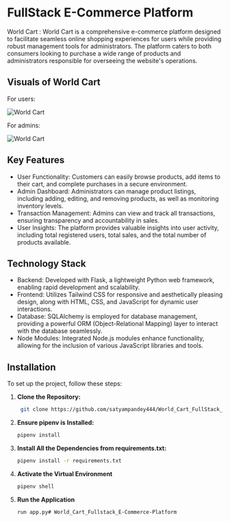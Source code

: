 
# FullStack E-Commerce Platform 

World Cart : World Cart is a comprehensive e-commerce platform designed to facilitate seamless online shopping experiences for users while providing robust management tools for administrators. The platform caters to both consumers looking to purchase a wide range of products and administrators responsible for overseeing the website's operations.



## Visuals of World Cart

For users:

![World Cart](https://i.imgur.com/po3zcN6.gif)

For admins:

![World Cart](https://imgur.com/a/GnFECqw.gif)
## Key Features
* User Functionality: Customers can easily browse products, add items to their cart, and complete purchases in a secure environment.
* Admin Dashboard: Administrators can manage product listings, including adding, editing, and removing products, as well as monitoring inventory levels.
* Transaction Management: Admins can view and track all transactions, ensuring transparency and accountability in sales.
* User Insights: The platform provides valuable insights into user activity, including total registered users, total sales, and the total number of products available.
## Technology Stack

* Backend: Developed with Flask, a lightweight Python web framework, enabling rapid development and scalability.
* Frontend: Utilizes Tailwind CSS for responsive and aesthetically pleasing design, along with HTML, CSS, and JavaScript for dynamic user interactions.
* Database: SQLAlchemy is employed for database management, providing a powerful ORM (Object-Relational Mapping) layer to interact with the database seamlessly.
* Node Modules: Integrated Node.js modules enhance functionality, allowing for the inclusion of various JavaScript libraries and tools.
## Installation
To set up the project, follow these steps:

1. **Clone the Repository:**
   ```bash
    git clone https://github.com/satyampandey444/World_Cart_FullStack_E-Commerce_Platform.git
2. **Ensure pipenv is Installed:**
    ```bash
    pipenv install
3. **Install All the Dependencies from requirements.txt:**
     ```bash
     pipenv install -r requirements.txt
4. **Activate the Virtual Environment**
     ```bash
     pipenv shell
5. **Run the Application**
     ```bash
    run app.py# World_Cart_Fullstack_E-Commerce-Platform
